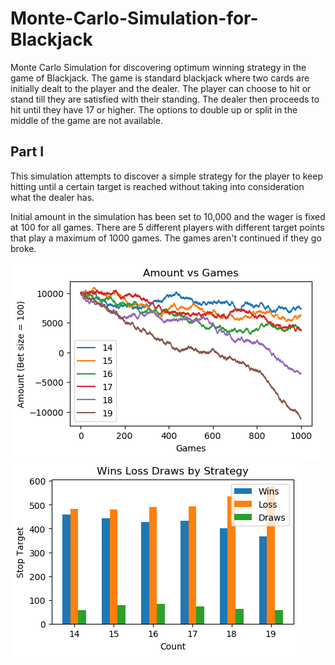 # Monte-Carlo-Simulation-for-Blackjack
Monte Carlo Simulation for discovering optimum winning strategy in the game of Blackjack. The game is standard blackjack where two cards are initially dealt to the player and the dealer. The player can choose to hit or stand till they are satisfied with their standing. The dealer then proceeds to hit until they have 17 or higher. The options to double up or split in the middle of the game are not available.

## Part I

This simulation attempts to discover a simple strategy for the player to keep hitting until a certain target is reached without taking into consideration what the dealer has.

Initial amount in the simulation has been set to 10,000 and the wager is fixed at 100 for all games. There are 5 different players with different target points that play a maximum of 1000 games. The games aren't continued if they go broke.

![](./example/amount_plot.png) ![](./example/score_plot.png)
